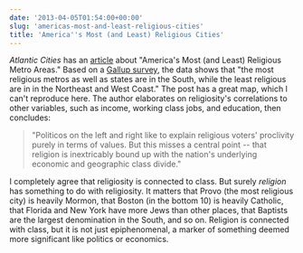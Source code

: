 ```yaml
---
date: '2013-04-05T01:54:00+00:00'
slug: 'americas-most-and-least-religious-cities'
title: 'America''s Most (and Least) Religious Cities'
---
```


*Atlantic Cities* has an [article](http://www.theatlanticcities.com/neighborhoods/2013/04/americas-most-and-least-religious-metro-areas/5180/) about "America's Most (and Least) Religious Metro Areas." Based on a [Gallup survey](http://www.well-beingindex.com/), the data shows that "the most religious metros as well as states are in the South, while the least religious are in in the Northeast and West Coast." The post has a great map, which I can't reproduce here. The author elaborates on religiosity's correlations to other variables, such as income, working class jobs, and education, then concludes:

> "Politicos on the left and right like to explain religious voters' proclivity purely in terms of values. But this misses a central point -- that religion is inextricably bound up with the nation's underlying economic and geographic class divide."

I completely agree that religiosity is connected to class. But surely *religion* has something to do with religiosity. It matters that Provo (the most religious city) is heavily Mormon, that Boston (in the bottom 10) is heavily Catholic, that Florida and New York have more Jews than other places, that Baptists are the largest denomination in the South, and so on. Religion is connected with class, but it is not just epiphenomenal, a marker of something deemed more significant like politics or economics.
